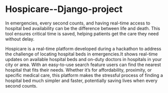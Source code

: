 # Hospicare--Django-project
In emergencies, every second counts, and having real-time access to hospital bed availability can be the difference between life and death. This tool ensures critical time is saved, helping patients get the care they need without delay.

Hospicare is a real-time platform developed during a hackathon to address the challenge of locating hospital beds in emergencies.It shows real-time updates on available hospital beds and on-duty doctors in hospitals in your city or area. With an easy-to-use search feature users can find the nearest hospital that fits their needs. Whether it’s for affordability, proximity, or specific medical care, this platform makes the stressful process of finding a hospital bed much simpler and faster, potentially saving lives when every second counts.
